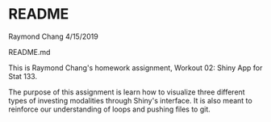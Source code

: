 README
================
Raymond Chang
4/15/2019

README.md

This is Raymond Chang's homework assignment, Workout 02: Shiny App for Stat 133.

The purpose of this assignment is learn how to visualize three different types of investing modalities through Shiny's interface. It is also meant to reinforce our understanding of loops and pushing files to git.